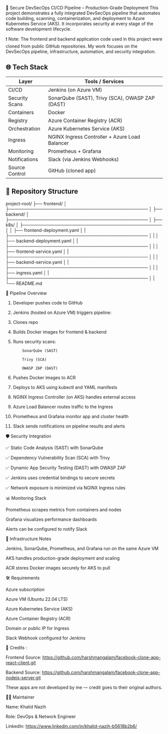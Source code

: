 🔐 Secure DevSecOps CI/CD Pipeline – Production-Grade Deployment
This project demonstrates a fully integrated DevSecOps pipeline that automates code building, scanning, containerization, and deployment to Azure Kubernetes Service (AKS). It incorporates security at every stage of the software development lifecycle.

❗ Note: The frontend and backend application code used in this project were cloned from public GitHub repositories. My work focuses on the DevSecOps pipeline, infrastructure, automation, and security integration.

## 🌐 Tech Stack

| Layer             | Tools / Services                          |
|------------------|-------------------------------------------|
| CI/CD            | Jenkins (on Azure VM)                     |
| Security Scans   | SonarQube (SAST), Trivy (SCA), OWASP ZAP (DAST) |
| Containers       | Docker                                    |
| Registry         | Azure Container Registry (ACR)            |
| Orchestration    | Azure Kubernetes Service (AKS)            |
| Ingress          | NGINX Ingress Controller + Azure Load Balancer |
| Monitoring       | Prometheus + Grafana                      |
| Notifications    | Slack (via Jenkins Webhooks)              |
| Source Control   | GitHub (cloned app)                       |


## 📁 Repository Structure

project-root/
├── frontend/
│
├─────────────────────────────────────────────
│
├── backend/
│
├─────────────────────────────────────────────
│
├── k8s/
│
├─────────────────────────────────────────────
│
│ ├── frontend-deployment.yaml
│ |
├─────────────────────────────────────────────
│ |
│ ├── backend-deployment.yaml
│ |
├─────────────────────────────────────────────
│ |
│ ├── frontend-service.yaml
│ |
├─────────────────────────────────────────────
│ |
│ ├── backend-service.yaml
│ |
├─────────────────────────────────────────────
│ |
│ ├── ingress.yaml
│ |
├─────────────────────────────────────────────
│ |
└── README.md



🔄 Pipeline Overview

1) Developer pushes code to GitHub

2) Jenkins (hosted on Azure VM) triggers pipeline:

3) Clones repo

4) Builds Docker images for frontend & backend

5) Runs security scans:

           SonarQube (SAST)

           Trivy (SCA)

           OWASP ZAP (DAST)

6) Pushes Docker images to ACR

7) Deploys to AKS using kubectl and YAML manifests

8) NGINX Ingress Controller (on AKS) handles external access

9) Azure Load Balancer routes traffic to the Ingress

10) Prometheus and Grafana monitor app and cluster health

11) Slack sends notifications on pipeline results and alerts

🛡️ Security Integration

✅ Static Code Analysis (SAST) with SonarQube

✅ Dependency Vulnerability Scan (SCA) with Trivy

✅ Dynamic App Security Testing (DAST) with OWASP ZAP

✅ Jenkins uses credential bindings to secure secrets

✅ Network exposure is minimized via NGINX Ingress rules




📊 Monitoring Stack

Prometheus scrapes metrics from containers and nodes

Grafana visualizes performance dashboards

Alerts can be configured to notify Slack




🔧 Infrastructure Notes

Jenkins, SonarQube, Prometheus, and Grafana run on the same Azure VM

AKS handles production-grade deployment and scaling

ACR stores Docker images securely for AKS to pull




🛠️ Requirements

Azure subscription

Azure VM (Ubuntu 22.04 LTS)

Azure Kubernetes Service (AKS)

Azure Container Registry (ACR)

Domain or public IP for Ingress

Slack Webhook configured for Jenkins





🙏 Credits :

Frontend Source: https://github.com/harshmangalam/facebook-clone-app-react-client.git

Backend Source: https://github.com/harshmangalam/facebook-clone-app-nodejs-server.git

These apps are not developed by me — credit goes to their original authors.




👨‍💻 Maintainer


Name: Khalid Nazih

Role: DevOps & Network Engineer

LinkedIn: https://www.linkedin.com/in/khalid-nazih-b5618b2b6/




